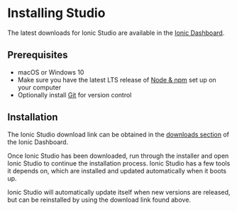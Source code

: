 ---
---

# Installing Studio

The latest downloads for Ionic Studio are available in the [Ionic Dashboard](https://dashboard.ionicframework.com/personal/downloads).

## Prerequisites

* macOS or Windows 10
* Make sure you have the latest LTS release of [Node & npm](/installation/environment#node-npm) set up on your computer
* Optionally install [Git](/installation/environment#git) for version control

## Installation

The Ionic Studio download link can be obtained in the [downloads section](https://dashboard.ionicframework.com/personal/downloads) of the Ionic Dashboard.

Once Ionic Studio has been downloaded, run through the installer and open Ionic Studio to continue the installation process. Ionic Studio has a few tools it depends on, which are installed and updated automatically when it boots up.

Ionic Studio will automatically update itself when new versions are released, but can be reinstalled by using the download link found above.
